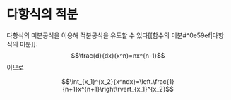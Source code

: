 # 다항식의 적분
다항식의 미분공식을 이용해 적분공식을 유도할 수 있다[[함수의 미분#^0e59ef|다항식의 미분]]. 
$$\frac{d}{dx}(x^n)=nx^{n-1}$$이므로

$$\int_{x_1}^{x_2}{x^ndx}=\left.\frac{1}{n+1}x^{n+1}\right\rvert_{x_1}^{x_2}$$